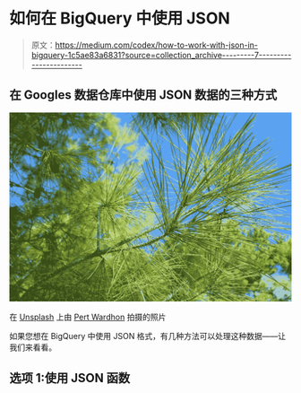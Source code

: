 # 如何在 BigQuery 中使用 JSON

> 原文：<https://medium.com/codex/how-to-work-with-json-in-bigquery-1c5ae83a6831?source=collection_archive---------7----------------------->

## 在 Googles 数据仓库中使用 JSON 数据的三种方式

![](img/bdfd311d1073ef3d114945cfe46b4182.png)

在 [Unsplash](https://unsplash.com/s/photos/pine?utm_source=unsplash&utm_medium=referral&utm_content=creditCopyText) 上由 [Pert Wardhon](https://unsplash.com/@pert_ward?utm_source=unsplash&utm_medium=referral&utm_content=creditCopyText) 拍摄的照片

如果您想在 BigQuery 中使用 JSON 格式，有几种方法可以处理这种数据——让我们来看看。

## 选项 1:使用 JSON 函数